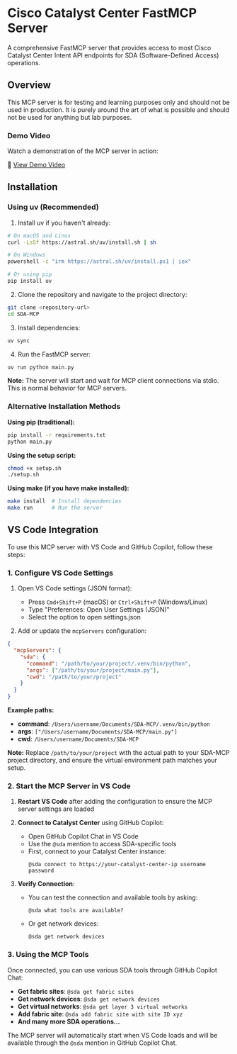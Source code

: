 # Cisco Catalyst Center FastMCP Server

A comprehensive FastMCP server that provides access to most Cisco Catalyst Center Intent API endpoints for SDA (Software-Defined Access) operations.

## Overview

This MCP server is for testing and learning purposes only and should not be used in production. It is purely around the art of what is possible and should not be used for anything but lab purposes.

### Demo Video

Watch a demonstration of the MCP server in action:

🎥 [View Demo Video](https://app.vidcast.io/share/74a44822-0eaa-473d-8ea5-586572180013?playerMode=vidcast)



## Installation

### Using uv (Recommended)

1. Install uv if you haven't already:
```bash
# On macOS and Linux
curl -LsSf https://astral.sh/uv/install.sh | sh

# On Windows
powershell -c "irm https://astral.sh/uv/install.ps1 | iex"

# Or using pip
pip install uv
```

2. Clone the repository and navigate to the project directory:
```bash
git clone <repository-url>
cd SDA-MCP
```

3. Install dependencies:
```bash
uv sync
```

4. Run the FastMCP server:
```bash
uv run python main.py
```

**Note:** The server will start and wait for MCP client connections via stdio. This is normal behavior for MCP servers.

### Alternative Installation Methods

**Using pip (traditional):**
```bash
pip install -r requirements.txt
python main.py
```

**Using the setup script:**
```bash
chmod +x setup.sh
./setup.sh
```

**Using make (if you have make installed):**
```bash
make install  # Install dependencies
make run      # Run the server
```

## VS Code Integration

To use this MCP server with VS Code and GitHub Copilot, follow these steps:

### 1. Configure VS Code Settings

1. Open VS Code settings (JSON format):
   - Press `Cmd+Shift+P` (macOS) or `Ctrl+Shift+P` (Windows/Linux)
   - Type "Preferences: Open User Settings (JSON)"
   - Select the option to open settings.json

2. Add or update the `mcpServers` configuration:

```json
{
  "mcpServers": {
    "sda": {
      "command": "/path/to/your/project/.venv/bin/python",
      "args": ["/path/to/your/project/main.py"],
      "cwd": "/path/to/your/project"
    }
  }
}
```

**Example paths:**
- **command**: `/Users/username/Documents/SDA-MCP/.venv/bin/python`
- **args**: `["/Users/username/Documents/SDA-MCP/main.py"]`
- **cwd**: `/Users/username/Documents/SDA-MCP`

**Note:** Replace `/path/to/your/project` with the actual path to your SDA-MCP project directory, and ensure the virtual environment path matches your setup.

### 2. Start the MCP Server in VS Code

1. **Restart VS Code** after adding the configuration to ensure the MCP server settings are loaded

2. **Connect to Catalyst Center** using GitHub Copilot:
   - Open GitHub Copilot Chat in VS Code
   - Use the `@sda` mention to access SDA-specific tools
   - First, connect to your Catalyst Center instance:
     ```
     @sda connect to https://your-catalyst-center-ip username password
     ```

3. **Verify Connection**:
   - You can test the connection and available tools by asking:
     ```
     @sda what tools are available?
     ```
   - Or get network devices:
     ```
     @sda get network devices
     ```

### 3. Using the MCP Tools

Once connected, you can use various SDA tools through GitHub Copilot Chat:

- **Get fabric sites**: `@sda get fabric sites`
- **Get network devices**: `@sda get network devices`
- **Get virtual networks**: `@sda get layer 3 virtual networks`
- **Add fabric site**: `@sda add fabric site with site ID xyz`
- **And many more SDA operations...**

The MCP server will automatically start when VS Code loads and will be available through the `@sda` mention in GitHub Copilot Chat.

